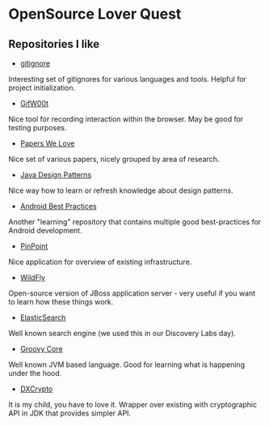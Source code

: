OpenSource Lover Quest
======================

Repositories I like
-------------------

- [gitignore](https://github.com/github/gitignore)

Interesting set of gitignores for various languages and tools. Helpful for project initialization.

- [GifW00t](https://github.com/yaronn/GifW00t)

Nice tool for recording interaction within the browser. May be good for testing purposes.

- [Papers We Love](https://github.com/papers-we-love/papers-we-love)

Nice set of various papers, nicely grouped by area of research.

- [Java Design Patterns](https://github.com/iluwatar/java-design-patterns)

Nice way how to learn or refresh knowledge about design patterns.

- [Android Best Practices](https://github.com/futurice/android-best-practices)

Another "learning" repository that contains multiple good best-practices for Android development.

- [PinPoint](https://github.com/naver/pinpoint)

Nice application for overview of existing infrastructure.

- [WildFly](https://github.com/wildfly/wildfly)

Open-source version of JBoss application server - very useful if you want to learn how these things work.

- [ElasticSearch](https://github.com/elasticsearch/elasticsearch)

Well known search engine (we used this in our Discovery Labs day).

- [Groovy Core](https://github.com/groovy/groovy-core)

Well known JVM based language. Good for learning what is happening under the hood.

- [DXCrypto](https://github.com/d1x/dxcrypto)

It is my child, you have to love it. Wrapper over existing with cryptographic API in JDK that 
provides simpler API.
